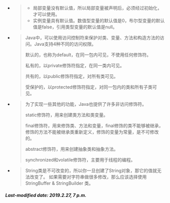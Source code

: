 + >+ 局部变量没有默认值，所以局部变量被声明后，必须经过初始化，才可以使用。
  >+ 实例变量具有默认值。数值型变量的默认值是0，布尔型变量的默认值是false，引用类型变量的默认值是null。

+ >Java中，可以使用访问控制符来保护对类、变量、方法和构造方法的访问。Java支持4种不同的访问权限。
  >
  >默认的，也称为default，在同一包内可见，不使用任何修饰符。
  >
  >私有的，以private修饰符指定，在同一类内可见。
  >
  >共有的，以public修饰符指定，对所有类可见。
  >
  >受保护的，以protected修饰符指定，对同一包内的类和所有子类可见。

+ >为了实现一些其他的功能，Java也提供了许多非访问修饰符。
  >
  >static修饰符，用来创建类方法和类变量。
  >
  >final修饰符，用来修饰类、方法和变量，final修饰的类不能够被继承，修饰的方法不能被继承类重新定义，修饰的变量为常量，是不可修改的。
  >
  >abstract修饰符，用来创建抽象类和抽象方法。
  >
  >synchronized和volatile修饰符，主要用于线程的编程。

+ >String类是不可改变的，所以你一旦创建了String对象，那它的值就无法改变了。 如果需要对字符串做很多修改，那么应该选择使用 StringBuffer & StringBuilder 类。


##### Last-modified date: 2019.2.27, 7 p.m.